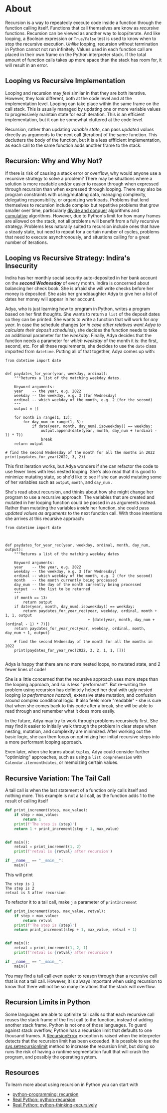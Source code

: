 # About

Recursion is a way to repeatedly execute code inside a function through the function calling itself.
Functions that call themselves are know as _recursive_ functions.
Recursion can be viewed as another way to loop/iterate. 
And like looping, a Boolean expression or `True/False` test is used to know when to stop the recursive execution.
_Unlike_ looping, recursion without termination in Python cannot not run infinitely.
Values used in each function call are placed in their own frame on the Python interpreter stack.
If the total amount of function calls takes up more space than the stack has room for, it will result in an error.

## Looping vs Recursive Implementation

Looping and recursion may _feel_ similar in that they are both iterative.
However, they _look_ different, both at the code level and at the implementation level.
Looping can take place within the same frame on the call stack.
This is usually managed by updating one or more variable values to progressively maintain state for each iteration.
This is an efficient implementation, but it can be somewhat cluttered at the code level.

Recursion, rather than updating _variable state_, can pass _updated values_ directly as arguments to the next call (iteration) of the same function.
This declutters the body of the function, but it is a less effficient implementation, as each call to the same function adds another frame to the stack.

## Recursion: Why and Why Not?

If there is risk of causing a stack error or overflow, why would anyone use a recursive strategy to solve a problem?
There may be situations where a solution is more readable and/or easier to reason through when expressed through recursion than when expressed through looping.
There may also be program constraints with using/mutating data, managing complexity, delegating responsibility, or organizing workloads.
Problems that lend themselves to recursion include complex but repetitive problems that grow smaller over time, particularly [divide and conquer][divide and conquer] algorithms and [cumulative][cumulative] algorithms.
However, due to Python's limit for how many frames are allowed on the stack, not all problems will benefit from a fully recursive strategy.
Problems less naturally suited to recursion include ones that have a steady state, but need to repeat for a certain number of cycles, problems that need to execute asynchronously, and situations calling for a great number of iterations.

## Looping vs Recursive Strategy: Indira's Insecurity

Indira has her monthly social security auto-deposited in her bank account on the **_second Wednesday_** of every month.
Indira is concerned about balancing her check book.
She is afraid she will write checks before her money is deposited.
She asks her granddaughter Adya to give her a list of dates her money will appear in her account.

Adya, who is just learning how to program in Python, writes a program based on her first thoughts.
She wants to return a `list` of the deposit dates so they can be printed.
She wants to write a function that will work for _any year_.
In case the schedule changes (_or in case other relatives want Adya to calculate their deposit schedules_),  she decides the function needs to take an additional parameter for the _weekday_.
Finally, Adya decides that the function needs a parameter for _which weekday_ of the month it is: the first, second, etc.
For all these requirements, she decides to use the `date` class imported from `datetime`.
Putting all of that together, Adya comes up with:

```
from datetime import date


def paydates_for_year(year, weekday, ordinal):
    """Returns a list of the matching weekday dates.
    
    Keyword arguments:
    year    -- the year, e.g. 2022
    weekday -- the weekday, e.g. 3 (for Wednesday)
    ordinal -- which weekday of the month, e.g. 2 (for the second)
    """
    output = []

    for month in range(1, 13):
        for day_num in range(1, 8):
            if date(year, month, day_num).isoweekday() == weekday:
                output.append(date(year, month, day_num + (ordinal - 1) * 7))
                break
    return output

# find the second Wednesday of the month for all the months in 2022
print(paydates_for_year(2022, 3, 2))
```

This  first iteration works, but Adya wonders if she can refactor the code to use fewer lines with less nested looping.
She's also read that it is good to minimize mutating state, so she'd like to see if she can avoid mutating some of her variables such as `output`, `month`, and `day_num` .  

She's read about recursion, and thinks about how she might change her program to use a recursive approach.
The variables that are created and mutated in her looping function could  be passed in as arguments instead.
Rather than  mutating the variables _inside_ her function, she could pass _updated values as arguments_ to the next function call.
With those intentions she arrives at this recursive approach:

```
from datetime import date



def paydates_for_year_rec(year, weekday, ordinal, month, day_num, output):
    """Returns a list of the matching weekday dates
    
    Keyword arguments:
    year    -- the year, e.g. 2022
    weekday -- the weekday, e.g. 3 (for Wednesday)
    ordinal -- which weekday of the month, e.g. 2 (for the second)
    month   -- the month currently being processed
    day_num -- the day of the month currently being processed
    output  -- the list to be returned
    """
    if month == 13:
        return output
    if date(year, month, day_num).isoweekday() == weekday:
        return paydates_for_year_rec(year, weekday, ordinal, month + 1, 1, output
                                     + [date(year, month, day_num + (ordinal - 1) * 7)])
    return paydates_for_year_rec(year, weekday, ordinal, month, day_num + 1, output)

    # find the second Wednesday of the month for all the months in 2022
    print(paydates_for_year_rec(2022, 3, 2, 1, 1, []))
    
```

Adya is happy that there are no more nested loops, no mutated state, and 2 fewer lines of code!  

She is a little concerned that the recursive approach uses more steps than the looping approach, and so is less "performant".
But re-writing the problem using recursion has definitely helped her deal with ugly nested looping (_a performance hazard_), extensive state mutation, and confusion around complex conditional logic.
It also feels more "readable" - she is sure that when she comes back to this code after a break, she will be able to read through and remember what it does more easily. 

In the future, Adya may try to work through problems recursively first.
She may find it easier to initially walk through the problem in clear steps when nesting, mutation, and complexity are minimized.
After working out the basic logic, she can then focus on optimizing her initial recursive steps into a more performant looping approach.

Even later, when she learns about `tuples`, Adya could consider further "optimizing" approaches, such as using a `list comprehension` with `Calendar.itermonthdates`, or memoizing certain values.

## Recursive Variation: The Tail Call

A tail call is when the last statement of a function only calls itself and nothing more.
This example is not a tail call, as the function adds 1 to the result of calling itself

```python
def print_increment(step, max_value):
    if step > max_value:
        return 1
    print(f'The step is {step}')
    return 1 + print_increment(step + 1, max_value)


def main():
    retval = print_increment(1, 2)
    print(f'retval is {retval} after recursion')

if __name__ == "__main__":
    main()

```

This will print

```
The step is 1
The step is 2
retval is 3 after recursion
```

To refactor it to a tail call, make `j` a parameter of `printIncrement`

```python
def print_increment(step, max_value, retval):
    if step > max_value:
        return retval
    print(f'The step is {step}')
    return print_increment(step + 1, max_value, retval + 1)


def main():
    retval = print_increment(1, 2, 1)
    print(f'retval is {retval} after recursion')

if __name__ == "__main__":
    main()

```

You may find a tail call even easier to reason through than a recursive call that is not a tail call.
However, it is always important when using recursion to know that there will not be so many iterations that the stack will overflow.

## Recursion Limits in Python

Some languages are able to optimize tail calls so that each recursive call reuses the stack frame of the first call to the function, instead of adding another stack frame.
Python is not one of those languages.
To guard against stack overflow, Python has a recursion limit that defaults to one thousand frames.
A [RecursionError](https://docs.python.org/3.8/library/exceptions.html#RecursionError) exception is raised when the interpreter detects that the recursion limit has been exceeded.
It is possible to use the [sys.setrecursionlimit](https://docs.python.org/3.8/library/sys.html#sys.setrecursionlimit) method to increase the recursion limit, but doing so runs the risk of having a runtime segmentation fault that will crash the program, and possibly the operating system.

## Resources

To learn more about using recursion in Python you can start with 
- [python-programming: recursion][python-programming: recursion]
- [Real Python: python-recursion][Real Python: python-recursion]
- [Real Python: python-thinking-recursively][Real Python: python-thinking-recursively]

[python-programming: recursion]: https://www.programiz.com/python-programming/recursion
[Real Python: python-recursion]: https://realpython.com/python-recursion/
[Real Python: python-thinking-recursively]: https://realpython.com/python-thinking-recursively/
[RecursionError]: https://docs.python.org/3.8/library/exceptions.html#RecursionError
[setrecursionlimit]: https://docs.python.org/3.8/library/sys.html#sys.setrecursionlimit
[divide and conquer]: https://afteracademy.com/blog/divide-and-conquer-approach-in-programming
[cumulative]: https://www.geeksforgeeks.org/sum-of-natural-numbers-using-recursion/
